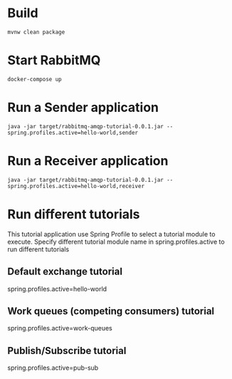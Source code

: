 # Build
`
mvnw clean package
`

# Start RabbitMQ
`
docker-compose up
`

# Run a Sender application
`
java -jar target/rabbitmq-amqp-tutorial-0.0.1.jar --spring.profiles.active=hello-world,sender
`

# Run a Receiver application
`
java -jar target/rabbitmq-amqp-tutorial-0.0.1.jar --spring.profiles.active=hello-world,receiver
`

# Run different tutorials
This tutorial application use Spring Profile to select a tutorial module to execute. 
Specify different tutorial module name in spring.profiles.active to run different tutorials

## Default exchange tutorial
spring.profiles.active=hello-world 

## Work queues (competing consumers) tutorial
spring.profiles.active=work-queues

## Publish/Subscribe tutorial
spring.profiles.active=pub-sub
